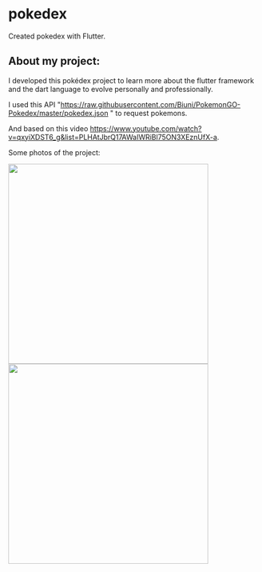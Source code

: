 # pokedex

Created pokedex with Flutter.

## About my project:

I developed this pokédex project to learn more about the flutter framework and the dart language to evolve personally and professionally.

I used this API "https://raw.githubusercontent.com/Biuni/PokemonGO-Pokedex/master/pokedex.json " to request pokemons.

And based on this video https://www.youtube.com/watch?v=qxyiXDST6_g&list=PLHAtJbrQ17AWaIWRiBl75ON3XEznUfX-a.

Some photos of the project:

<img src = "https://user-images.githubusercontent.com/42846276/162230678-ab29502d-cf72-45bb-8dee-4a641f57fbd6.png" height = "400px" />                                 <img src = "https://user-images.githubusercontent.com/42846276/162230832-2117ad85-9249-4cef-a4b1-82385ea6d87e.png" height = "400px" />
